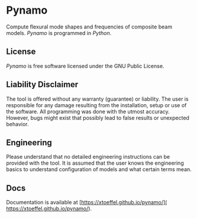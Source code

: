 # Pynamo

Compute flexural mode shapes and frequencies of composite beam models.
_Pynamo_ is programmed in _Python_.

## License

_Pynamo_ is free software licensed under the GNU Public License.

## Liability Disclaimer

The tool is offered without any warranty (guarantee) or liability. 
The user is responsible for any damage resulting from the installation, 
setup or use of the software. 
All programming was done with the utmost accuracy. 
However, bugs might exist that possibly lead to false results or 
unexpected behavior. 

## Engineering

Please understand that no detailed engineering instructions can be
provided with the tool.
It is assumed that the user knows the engineering basics to understand
configuration of models and what certain terms mean.

## Docs

Documentation is available at [https://xtoeffel.github.io/pynamo/]( https://xtoeffel.github.io/pynamo/).
